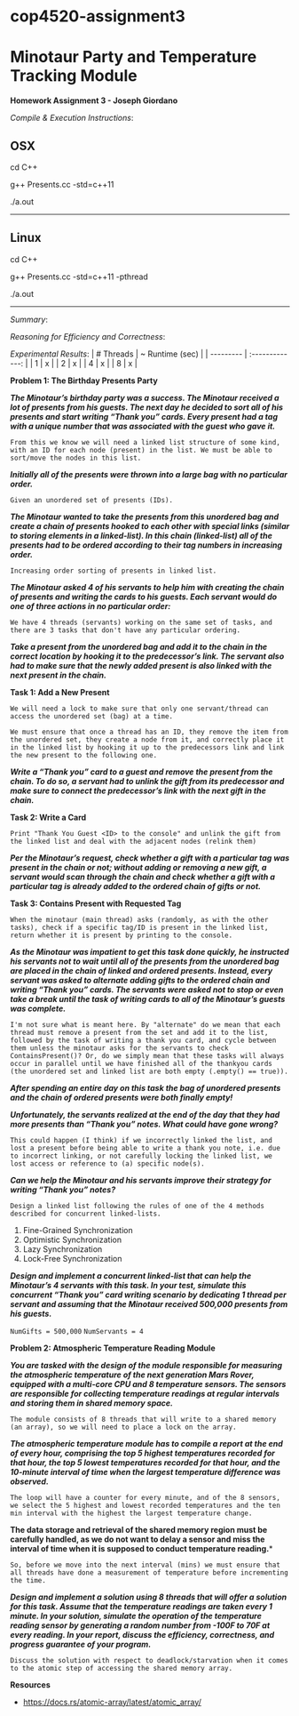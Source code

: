 # cop4520-assignment3

# Minotaur Party and Temperature Tracking Module

**Homework Assignment 3 - Joseph Giordano**

_Compile & Execution Instructions_:

## **OSX**
cd C++

g++ Presents.cc -std=c++11

./a.out

---

## **Linux**
cd C++

g++ Presents.cc -std=c++11 -pthread

./a.out

---

_Summary_:


_Reasoning for Efficiency and Correctness_:

_Experimental Results_:
| # Threads | ~ Runtime (sec) |
| --------- | :-------------: |
| 1         |       x         |
| 2         |       x         |
| 4         |       x         |
| 8         |       x         |

**Problem 1: The Birthday Presents Party**

***The Minotaur’s birthday party was a success. The Minotaur received a lot of presents from his guests. The next day he decided to sort all of his presents and start writing “Thank you” cards. Every present had a tag with a unique number that was associated with the guest who gave it.***

`From this we know we will need a linked list structure of some kind, with an ID for each node (present) in the list. We must be able to sort/move the nodes in this list.`

***Initially all of the presents were thrown into a large bag with no particular order.***

```Given an unordered set of presents (IDs).```

***The Minotaur wanted to take the presents from this unordered bag and create a chain of presents hooked to each other with special links (similar to storing elements in a linked-list). In this chain (linked-list) all of the presents had to be ordered according to their tag numbers in increasing order.***

```Increasing order sorting of presents in linked list.```

***The Minotaur asked 4 of his servants to help him with creating the chain of presents and writing the cards to his guests. Each servant would do one of three actions in no particular order:***

```We have 4 threads (servants) working on the same set of tasks, and there are 3 tasks that don't have any particular ordering.```

***Take a present from the unordered bag and add it to the chain in the correct location by hooking it to the predecessor’s link. The servant also had to make sure that the newly added present is also linked with the next present in the chain.***

**Task 1: Add a New Present**

```We will need a lock to make sure that only one servant/thread can access the unordered set (bag) at a time.```

```We must ensure that once a thread has an ID, they remove the item from the unordered set, they create a node from it, and correctly place it in the linked list by hooking it up to the predecessors link and link the new present to the following one.```

***Write a “Thank you” card to a guest and remove the present from the chain. To do so, a servant had to unlink the gift from its predecessor and make sure to connect the predecessor’s link with the next gift in the chain.***

**Task 2: Write a Card**

```Print "Thank You Guest <ID> to the console" and unlink the gift from the linked list and deal with the adjacent nodes (relink them)```

***Per the Minotaur’s request, check whether a gift with a particular tag was present in the chain or not; without adding or removing a new gift, a servant would scan through the chain and check whether a gift with a particular tag is already added to the ordered chain of gifts or not.***

**Task 3: Contains Present with Requested Tag**

```When the minotaur (main thread) asks (randomly, as with the other tasks), check if a specific tag/ID is present in the linked list, return whether it is present by printing to the console.```

***As the Minotaur was impatient to get this task done quickly, he instructed his servants not to wait until all of the presents from the unordered bag are placed in the chain of linked and ordered presents. Instead, every servant was asked to alternate adding gifts to the ordered chain and writing “Thank you” cards. The servants were asked not to stop or even take a break until the task of writing cards to all of the Minotaur’s guests was complete.***

```I'm not sure what is meant here. By "alternate" do we mean that each thread must remove a present from the set and add it to the list, followed by the task of writing a thank you card, and cycle between them unless the minotaur asks for the servants to check ContainsPresent()? Or, do we simply mean that these tasks will always occur in parallel until we have finished all of the thankyou cards (the unordered set and linked list are both empty (.empty() == true)).```

***After spending an entire day on this task the bag of unordered presents and the chain of ordered presents were both finally empty!***

***Unfortunately, the servants realized at the end of the day that they had more presents than “Thank you” notes. What could have gone wrong?***

```This could happen (I think) if we incorrectly linked the list, and lost a present before being able to write a thank you note, i.e. due to incorrect linking, or not carefully locking the linked list, we lost access or reference to (a) specific node(s).```

***Can we help the Minotaur and his servants improve their strategy for writing “Thank you” notes?***

```Design a linked list following the rules of one of the 4 methods described for concurrent linked-lists.```

1. Fine-Grained Synchronization
2. Optimistic Synchronization
3. Lazy Synchronization
4. Lock-Free Synchronization

***Design and implement a concurrent linked-list that can help the Minotaur’s 4 servants with this task. In your test, simulate this concurrent “Thank you” card writing scenario by dedicating 1 thread per servant and assuming that the Minotaur received 500,000 presents from his guests.***

```NumGifts = 500,000```
```NumServants = 4```

**Problem 2: Atmospheric Temperature Reading Module**

***You are tasked with the design of the module responsible for measuring the atmospheric temperature of the next generation Mars Rover, equipped with a multi-core CPU and 8 temperature sensors. The sensors are responsible for collecting temperature readings at regular intervals and storing them in shared memory space.***

```The module consists of 8 threads that will write to a shared memory (an array), so we will need to place a lock on the array.```

***The atmospheric temperature module has to compile a report at the end of every hour, comprising the top 5 highest temperatures recorded for that hour, the top 5 lowest temperatures recorded for that hour, and the 10-minute interval of time when the largest temperature difference was observed.***

```The loop will have a counter for every minute, and of the 8 sensors, we select the 5 highest and lowest recorded temperatures and the ten min interval with the highest the largest temperature change.```
 
**The data storage and retrieval of the shared memory region must be carefully handled, as we do not want to delay a sensor and miss the interval of time when it is supposed to conduct temperature reading.***

```So, before we move into the next interval (mins) we must ensure that all threads have done a measurement of temperature before incrementing the time.```


***Design and implement a solution using 8 threads that will offer a solution for this task. Assume that the temperature readings are taken every 1 minute. In your solution, simulate the operation of the temperature reading sensor by generating a random number from -100F to 70F at every reading. In your report, discuss the efficiency, correctness, and progress guarantee of your program.***

```Discuss the solution with respect to deadlock/starvation when it comes to the atomic step of accessing the shared memory array.```

**Resources**

- https://docs.rs/atomic-array/latest/atomic_array/
